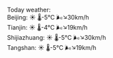Today weather:  
Beijing: ☀️   🌡️-5°C 🌬️↘30km/h  
Tianjin: ☀️   🌡️-4°C 🌬️↘19km/h  
Shijiazhuang: ☀️   🌡️-5°C 🌬️↘30km/h  
Tangshan: ☀️   🌡️-5°C 🌬️↘19km/h  
